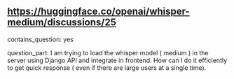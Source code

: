 ## https://huggingface.co/openai/whisper-medium/discussions/25

contains_question: yes

question_part: I am trying to load the whisper model ( medium ) in the server using Django API and integrate in frontend. How can I do it efficiently to get quick response ( even if there are large users at a single time). 